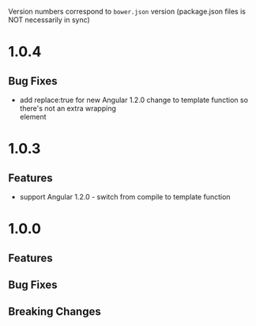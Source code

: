 Version numbers correspond to `bower.json` version (package.json files is NOT necessarily in sync)

# 1.0.4
## Bug Fixes
- add replace:true for new Angular 1.2.0 change to template function so there's not an extra wrapping <div> element

# 1.0.3
## Features
- support Angular 1.2.0 - switch from compile to template function

# 1.0.0

## Features
		
## Bug Fixes

## Breaking Changes